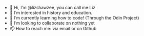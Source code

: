 - 👋 Hi, I’m @lizshawzee, you can call me Liz
- 👀 I’m interested in history and education.
- 🌱 I’m currently learning how to code! (Through the Odin Project)
- 💞️ I’m looking to collaborate on nothing yet 
- 📫 How to reach me: via email or on Github 

<!---
lizshawzee/lizshawzee is a ✨ special ✨ repository because its `README.md` (this file) appears on your GitHub profile.
You can click the Preview link to take a look at your changes.
--->
